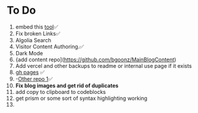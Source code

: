 # To Do

1.  embed this [tool](https://bgoonz.github.io/html-2-md-converter/)✅
2.  Fix broken Links✅
3.  Algolia Search
4.  Visitor Content Authoring.✅
5.  Dark Mode
6.  {add content repo](<https://github.com/bgoonz/MainBlogContent>)
7.  Add vercel and other backups to readme or internal use page if it exists
8.  [gh pages](https://bgoonz.github.io/BGOONZ_BLOG_2.0/) ✅
9. -[Other repo 1](https://github.com/BGOOONZ-BLOG/bgoonz-blog2.0-v-5)✅
10. **Fix blog images and get rid of duplicates**
11. add copy to clipboard to codeblocks
12. get prism or some sort of syntax highlighting working
13. 
